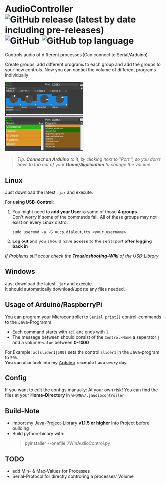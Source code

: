 # AudioController ![GitHub release (latest by date including pre-releases)](https://img.shields.io/github/v/release/realPaulsen/audiocontroller?include_prereleases) ![GitHub](https://img.shields.io/github/license/realPaulsen/AudioController) ![GitHub top language](https://img.shields.io/github/languages/top/realPaulsen/AudioController)

Controls audio of different processes (Can connect to Serial/Arduino)

Create groups, add different programs to each group and add the groups to your new controls. Now you can control the
volume of different programs individually

<img src="img/Screenshot0.png" width="50%" alt="Mainmenu" >

<img src="img/Screenshot1.png" width="50%" alt="Group-Settings">

> *Tip: **Connect an Arduino** to it, by clicking next to "Port:", so you don't have to tab out of your **Game/Application** to change the volume.*

## Linux

Just download the latest `.jar` and execute.

For **using USB-Control**:

1. You might need to **add your User** to some of those **4 groups**<br>
   Don't worry if some of the commands fail. All of these groups may not exist on every Linux distro.
    ```shell
    sudo usermod -a -G uucp,dialout,tty <your_username>
    ```

2. **Log out** and you should have **access** to the serial port **after logging back in**

*If Problems still occur check
the [**Troubleshooting-Wiki**](https://github.com/Fazecast/jSerialComm/wiki/Troubleshooting) of
the [USB-Library](https://github.com/Fazecast/jSerialComm)*

## Windows

Just download the latest `.jar` and execute.<br>
It should automatically download/update any files needed.

## Usage of Arduino/RaspberryPi

You can program your Microcontroller to `Serial.print()` control-commands to the Java-Programm.

- Each command starts with `ac[` and ends with `]`.
- The message between should consist of the `Control-Name` a seperator `|` and a volume-`value` between **0-1000**

For Example: `ac[slider1|500]` sets the control `slider1` in the Java-program to `50%`.
<br>
You can also look into my [Arduino](AudioController_Arduino/AudioController_Arduino.ino)-example I use every day.

## Config

If you want to edit the configs manually: At your own risk! You can find the files at your **Home-Directory**
in `%HOME%/.jaudiocontroller`

## Build-Note

* Import my [Java-Project-Library](https://github.com/realPaulsen/Java-Project-Library) **v1.1.5 or higher** into
  Project before building
* Build python-binary with:
  > pyinstaller --onefile .\WinAudioControl.py

## TODO

* add Min- & Max-Values for Processes
* Serial-Protocol for directly controlling a processes' Volume